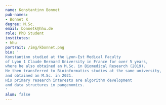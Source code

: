 ```yaml
---
name: Konstantinn Bonnet
pub-names:
- Bonnet K
degree: M.Sc.
email: bonnetk@hhu.de
role: PhD Student
institutes:
- hhu
portrait: /img/kbonnet.png
bio: '
Konstantinn studied at the Lyon-Est Medical Faculty
of Lyon 1 Claude Bernard University in France for over 5 years,
where he also obtained an M.Sc. in Biomedical Research (2019).
He then transferred to Bioinformatics studies at the same university,
and obtained an M.Sc. in 2021.
His primary research interests are algorithm development
and data structures in pangenomics.
'
alum: false
---
```

